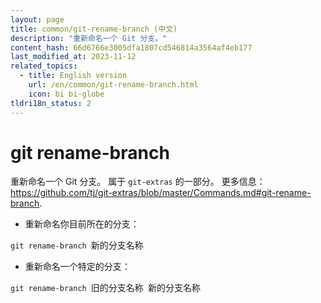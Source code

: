 ```yaml
---
layout: page
title: common/git-rename-branch (中文)
description: "重新命名一个 Git 分支。"
content_hash: 66d6766e3005dfa1807cd546814a3564af4eb177
last_modified_at: 2023-11-12
related_topics:
  - title: English version
    url: /en/common/git-rename-branch.html
    icon: bi bi-globe
tldri18n_status: 2
---
```

# git rename-branch

重新命名一个 Git 分支。
属于 `git-extras` 的一部分。
更多信息：<https://github.com/tj/git-extras/blob/master/Commands.md#git-rename-branch>.

- 重新命名你目前所在的分支：

`git rename-branch `<span class="tldr-var badge badge-pill bg-dark-lm bg-white-dm text-white-lm text-dark-dm font-weight-bold">新的分支名称</span>

- 重新命名一个特定的分支：

`git rename-branch `<span class="tldr-var badge badge-pill bg-dark-lm bg-white-dm text-white-lm text-dark-dm font-weight-bold">旧的分支名称</span>` `<span class="tldr-var badge badge-pill bg-dark-lm bg-white-dm text-white-lm text-dark-dm font-weight-bold">新的分支名称</span>
